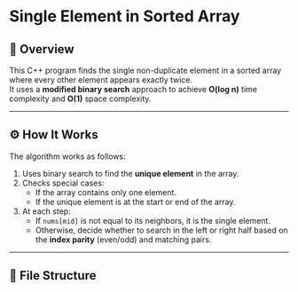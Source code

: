 # Single Element in Sorted Array

## 📌 Overview
This C++ program finds the single non-duplicate element in a sorted array where every other element appears exactly twice.  
It uses a **modified binary search** approach to achieve **O(log n)** time complexity and **O(1)** space complexity.

---

## ⚙️ How It Works
The algorithm works as follows:
1. Uses binary search to find the **unique element** in the array.
2. Checks special cases:
   - If the array contains only one element.
   - If the unique element is at the start or end of the array.
3. At each step:
   - If `nums[mid]` is not equal to its neighbors, it is the single element.
   - Otherwise, decide whether to search in the left or right half based on the **index parity** (even/odd) and matching pairs.

---

## 📂 File Structure

